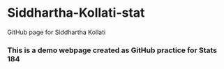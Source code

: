 # Siddhartha-Kollati-stat
GitHub page for Siddhartha Kollati
### This is a demo webpage created as GitHub practice for Stats 184 
